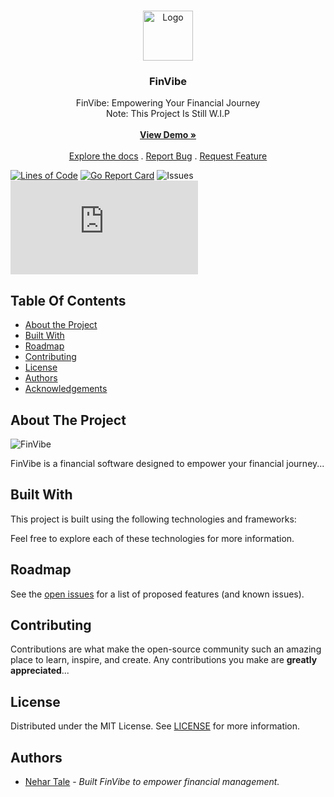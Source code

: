 <br/>
<p align="center">
  <a href="https://github.com/xDeFc0nx/FinVibe">
    <img src="images/logo.png" alt="Logo" width="80" height="80">
  </a>

  <h3 align="center">FinVibe</h3>

  <p align="center">
    FinVibe: Empowering Your Financial Journey
    <br/>
    Note: This Project Is Still W.I.P
    <br/>
    <br/>
    <a href="https://readme.shaankhan.dev"><strong>View Demo »</strong></a>
    <br/>
    <br/>
    <a href="https://github.com/xDeFc0nx/FinVibe">Explore the docs</a>
    .
    <a href="https://github.com/xDeFc0nx/FinVibe/issues">Report Bug</a>
    .
    <a href="https://github.com/xDeFc0nx/FinVibe/issues">Request Feature</a>
  </p>
</p>

[![Lines of Code](https://sonarcloud.io/api/project_badges/measure?project=xDeFc0nx_FinVibe&metric=ncloc)](https://sonarcloud.io/summary/new_code?id=xDeFc0nx_FinVibe)
[![Go Report Card](https://goreportcard.com/badge/github.com/xDeFc0nx/FinVibe)](https://goreportcard.com/report/github.com/xDeFc0nx/FinVibe)
![Issues](https://img.shields.io/github/issues/xDeFc0nx/FinVibe)
![License](https://github.com/xDeFc0nx/FinVibe/blob/main/LICENSE.md)

## Table Of Contents

- [About the Project](#about-the-project)
- [Built With](#built-with)
- [Roadmap](#roadmap)
- [Contributing](#contributing)
- [License](#license)
- [Authors](#authors)
- [Acknowledgements](#acknowledgements)

## About The Project

![FinVibe](YOUR_LOGO_URL)

FinVibe is a financial software designed to empower your financial journey...

## Built With

This project is built using the following technologies and frameworks:

Feel free to explore each of these technologies for more information.

## Roadmap

See the [open issues](https://github.com/xDeFx0nz/FinVibe/issues) for a list of proposed features (and known issues).

## Contributing

Contributions are what make the open-source community such an amazing place to learn, inspire, and create. Any contributions you make are **greatly appreciated**...

## License

Distributed under the MIT License. See [LICENSE](https://github.com/xDeFc0nx/FinVibe/blob/main/LICENSE.md) for more information.

## Authors

- [Nehar Tale](https://github.com/xDeFc0nx/) - _Built FinVibe to empower financial management._
